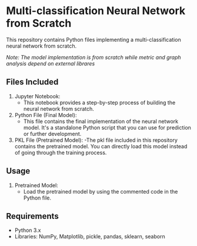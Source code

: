 # Multi-classification Neural Network from Scratch

This repository contains Python files implementing a multi-classification neural
network from scratch.

_Note: The model implementation is from scratch while metric and graph analysis
depend on external librares_

## Files Included

1. Jupyter Notebook:
   - This notebook provides a step-by-step process of building the neural
     network from scratch.
2. Python File (Final Model):
   - This file contains the final implementation of the neural network model.
     It's a standalone Python script that you can use for prediction or further
     development.
3. PKL File (Pretrained Model): -The pkl file included in this repository
   contains the pretrained model. You can directly load this model instead of
   going through the training process.

## Usage

1. Pretrained Model:
   - Load the pretrained model by using the commented code in the Python file.

## Requirements

- Python 3.x
- Libraries: NumPy, Matplotlib, pickle, pandas, sklearn, seaborn
